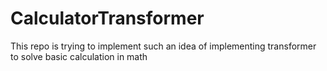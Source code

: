 # CalculatorTransformer
This repo is trying to implement such an idea of implementing transformer to solve basic calculation in math 
